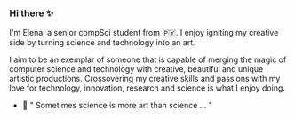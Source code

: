 ### Hi there ✨

I'm Elena, a senior compSci student from 🇵🇾. I enjoy igniting my creative side by turning science and technology into an art. 

I aim to be an exemplar of someone that is capable of merging the magic of computer science and technology with creative, beautiful and unique artistic productions. Crossovering my creative skills and passions with my love for technology, innovation, research and science is what I enjoy doing.

- 🔭 " Sometimes science is more art than science ... "



<!--
**elenazavala/elenazavala** is a ✨ _special_ ✨ repository because its `README.md` (this file) appears on your GitHub profile.
I think that art is an essential investment in STEM and innovation, and I have always had a passion/interest for creative practices such as the film and video game industry, digital art, paintings, dance, music and architecture. 
Here are some ideas to get you started:

- 🔭 I’m currently working on ...
- 🌱 I’m currently learning ...
- 👯 I’m looking to collaborate on ...
- 🤔 I’m looking for help with ...
- 💬 Ask me about ...
- 📫 How to reach me: ...
- 😄 Pronouns: ...
- ⚡ Fun fact: ...
-->
